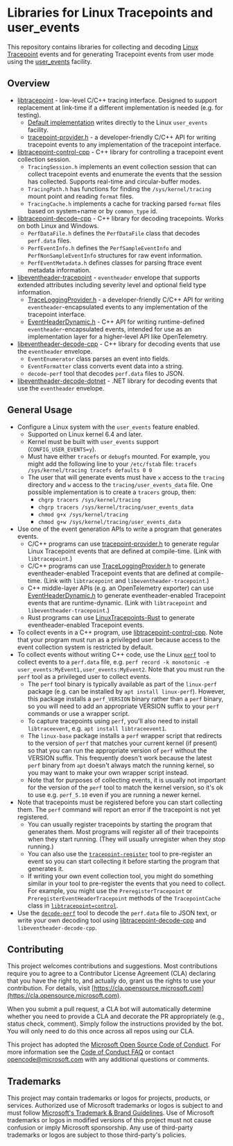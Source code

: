 # Libraries for Linux Tracepoints and user_events

This repository contains libraries for collecting and decoding
[Linux Tracepoint](https://www.kernel.org/doc/html/latest/trace/tracepoints.html)
events and for generating Tracepoint events from user mode using the
[user_events](https://docs.kernel.org/trace/user_events.html) facility.

## Overview

- [libtracepoint](libtracepoint) -
  low-level C/C++ tracing interface. Designed to support replacement at
  link-time if a different implementation is needed (e.g. for testing).
  - [Default implementation](libtracepoint/src/tracepoint.c)
    writes directly to the Linux `user_events` facility.
  - [tracepoint-provider.h](libtracepoint/include/tracepoint/tracepoint-provider.h) -
    a developer-friendly C/C++ API for writing tracepoint events to any
    implementation of the tracepoint interface.
- [libtracepoint-control-cpp](libtracepoint-control-cpp) -
  C++ library for controlling a tracepoint event collection session.
  - `TracingSession.h` implements an event collection session that can
    collect tracepoint events and enumerate the events that the session has
    collected. Supports real-time and circular-buffer modes.
  - `TracingPath.h` has functions for finding the `/sys/kernel/tracing`
    mount point and reading `format` files.
  - `TracingCache.h` implements a cache for tracking parsed `format` files
    based on system+name or by `common_type` id.
- [libtracepoint-decode-cpp](libtracepoint-decode-cpp) -
  C++ library for decoding tracepoints. Works on both Linux and Windows.
  - `PerfDataFile.h` defines the `PerfDataFile` class that decodes
    `perf.data` files.
  - `PerfEventInfo.h` defines the `PerfSampleEventInfo` and
    `PerfNonSampleEventInfo` structures for raw event information.
  - `PerfEventMetadata.h` defines classes for parsing ftrace event metadata
    information.
- [libeventheader-tracepoint](libeventheader-tracepoint) -
  `eventheader` envelope that supports extended attributes including severity
  level and optional field type information.
  - [TraceLoggingProvider.h](libeventheader-tracepoint/include/eventheader/TraceLoggingProvider.h) -
    a developer-friendly C/C++ API for writing `eventheader`-encapsulated
    events to any implementation of the tracepoint interface.
  - [EventHeaderDynamic.h](libeventheader-tracepoint/include/eventheader/EventHeaderDynamic.h) -
    C++ API for writing runtime-defined `eventheader`-encapsulated events,
    intended for use as an implementation layer for a higher-level API like
    OpenTelemetry.
- [libeventheader-decode-cpp](libeventheader-decode-cpp) -
  C++ library for decoding events that use the `eventheader` envelope.
  - `EventEnumerator` class parses an event into fields.
  - `EventFormatter` class converts event data into a string.
  - `decode-perf` tool that decodes `perf.data` files to JSON.
- [libeventheader-decode-dotnet](libeventheader-decode-dotnet) -
  .NET library for decoding events that use the `eventheader` envelope.

## General Usage

- Configure a Linux system with the `user_events` feature enabled.
  - Supported on Linux kernel 6.4 and later.
  - Kernel must be built with `user_events` support (`CONFIG_USER_EVENTS=y`).
  - Must have either `tracefs` or `debugfs` mounted. For example, you might add
    the following line to your `/etc/fstab` file:
    `tracefs /sys/kernel/tracing tracefs defaults 0 0`
  - The user that will generate events must have `x` access to the `tracing`
    directory and `w` access to the `tracing/user_events_data` file. One
    possible implementation is to create a `tracers` group, then:
    - `chgrp tracers /sys/kernel/tracing`
    - `chgrp tracers /sys/kernel/tracing/user_events_data`
    - `chmod g+x /sys/kernel/tracing`
    - `chmod g+w /sys/kernel/tracing/user_events_data`
- Use one of the event generation APIs to write a program that generates events.
  - C/C++ programs can use
    [tracepoint-provider.h](libtracepoint/include/tracepoint/tracepoint-provider.h)
    to generate regular Linux Tracepoint events that are defined at compile-time.
    (Link with `libtracepoint`.)
  - C/C++ programs can use
    [TraceLoggingProvider.h](libeventheader-tracepoint/include/eventheader/TraceLoggingProvider.h)
    to generate eventheader-enabled Tracepoint events that are defined at
    compile-time. (Link with `libtracepoint` and `libeventheader-tracepoint`.)
  - C++ middle-layer APIs (e.g. an OpenTelemetry exporter) can use
    [EventHeaderDynamic.h](libeventheader-tracepoint/include/eventheader/EventHeaderDynamic.h)
    to generate eventheader-enabled Tracepoint events that are runtime-dynamic.
    (Link with `libtracepoint` and `libeventheader-tracepoint`.)
  - Rust programs can use
    [LinuxTracepoints-Rust](https://github.com/microsoft/LinuxTracepoints-Rust)
    to generate eventheader-enabled Tracepoint events.
- To collect events in a C++ program, use
  [libtracepoint-control-cpp](libtracepoint-control-cpp). Note that your
  program must run as a privileged user because access to the event collection
  system is restricted by default.
- To collect events without writing C++ code, use the Linux
  [`perf`](https://www.man7.org/linux/man-pages/man1/perf.1.html) tool
  to collect events to a `perf.data` file, e.g.
  `perf record -k monotonic -e user_events:MyEvent1,user_events:MyEvent2`. Note
  that you must run the `perf` tool as a privileged user to collect events.
  - The `perf` tool binary is typically available as part of the `linux-perf`
    package (e.g. can be installed by `apt install linux-perf`). However, this
    package installs a `perf_VERSION` binary rather than a `perf` binary, so
    you will need to add an appropriate VERSION suffix to your `perf` commands
    or use a wrapper script.
  - To capture tracepoints using `perf`, you'll also need to install
    `libtraceevent`, e.g. `apt install libtraceevent1`.
  - The `linux-base` package installs a `perf` wrapper script that redirects to
    the version of `perf` that matches your current kernel (if present) so that
    you can run the appropriate version of `perf` without the VERSION suffix.
    This frequently doesn't work because the latest `perf` binary from `apt`
    doesn't always match the running kernel, so you may want to make your own
    wrapper script instead.
  - Note that for purposes of collecting events, it is usually not important
    for the version of the `perf` tool to match the kernel version, so it's
    ok to use e.g. `perf_5.10` even if you are running a newer kernel.
- Note that tracepoints must be registered before you can start collecting
  them. The `perf` command will report an error if the tracepoint is not yet
  registered.
  - You can usually register tracepoints by starting the program that generates
    them. Most programs will register all of their tracepoints when they start
    running. (They will usually unregister when they stop running.)
  - You can also use the
    [`tracepoint-register`](libtracepoint/tools/tracepoint-register.cpp)
    tool to pre-register an event so you can start collecting it before
    starting the program that generates it.
  - If writing your own event collection tool, you might do something similar
    in your tool to pre-register the events that you need to collect. For
    example, you might use the `PreregisterTracepoint` or
    `PreregisterEventHeaderTracepoint` methods of the `TracepointCache` class
    in [`libtracepoint=control`](libtracepoint-control-cpp).
- Use the [`decode-perf`](libeventheader-decode-cpp/tools/decode-perf.cpp)
  tool to decode the `perf.data` file to JSON text, or write your own decoding
  tool using [libtracepoint-decode-cpp](libtracepoint-decode-cpp) and
  `libeventheader-decode-cpp`.

## Contributing

This project welcomes contributions and suggestions.  Most contributions require you to agree to a
Contributor License Agreement (CLA) declaring that you have the right to, and actually do, grant us
the rights to use your contribution. For details, visit [https://cla.opensource.microsoft.com](https://cla.opensource.microsoft.com).

When you submit a pull request, a CLA bot will automatically determine whether you need to provide
a CLA and decorate the PR appropriately (e.g., status check, comment). Simply follow the instructions
provided by the bot. You will only need to do this once across all repos using our CLA.

This project has adopted the [Microsoft Open Source Code of Conduct](https://opensource.microsoft.com/codeofconduct/).
For more information see the [Code of Conduct FAQ](https://opensource.microsoft.com/codeofconduct/faq/) or
contact [opencode@microsoft.com](mailto:opencode@microsoft.com) with any additional questions or comments.

## Trademarks

This project may contain trademarks or logos for projects, products, or services. Authorized use of Microsoft
trademarks or logos is subject to and must follow
[Microsoft's Trademark & Brand Guidelines](https://www.microsoft.com/legal/intellectualproperty/trademarks/usage/general).
Use of Microsoft trademarks or logos in modified versions of this project must not cause confusion or imply Microsoft sponsorship.
Any use of third-party trademarks or logos are subject to those third-party's policies.
